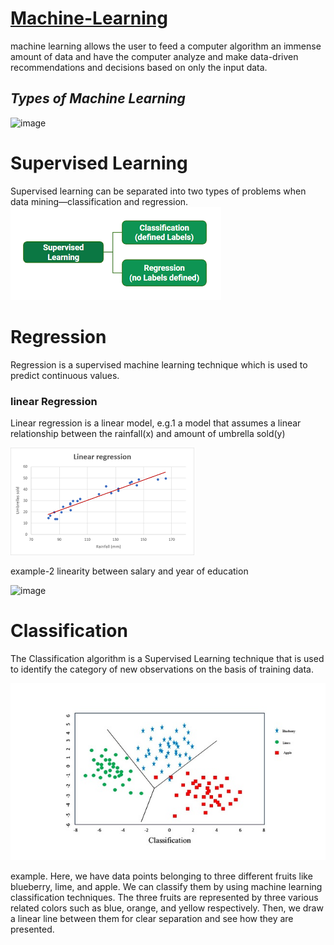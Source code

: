 # <U>Machine-Learning</U>
machine learning allows the user to feed a computer algorithm an immense amount of data and have the computer analyze and make data-driven recommendations and decisions based on only the input data.

## <I>Types of Machine Learning</I>

![image](https://user-images.githubusercontent.com/100012819/155176483-82950aa1-417b-4ba8-98c3-bdb6f8e30b02.png)

# <B>Supervised Learning</B>

Supervised learning can be separated into two types of problems when data mining—classification and regression.
![](https://github.com/jija19/Machine-Learning/blob/main/supervised.png)

# <B>Regression</B>

Regression is a supervised machine learning technique which is used to predict continuous values.

### <B>linear Regression</B>
Linear regression is a linear model, e.g.1 a model that assumes a linear relationship between the rainfall(x) and amount of umbrella sold(y)

![](https://github.com/jija19/Machine-Learning/blob/main/linear%20reg.png)

example-2 linearity between salary and year of education

![image](https://user-images.githubusercontent.com/100012819/155181971-db30514e-cb0d-4f09-8d58-321b6ec3e910.png)

# <B>Classification</B>

The Classification algorithm is a Supervised Learning technique that is used to identify the category of new observations on the basis of training data.

![](https://github.com/jija19/Machine-Learning/blob/main/Classification%20reg.jpeg)

example. Here, we have data points belonging to three different fruits like blueberry, lime, and apple. We can classify them by using machine learning classification techniques. The three fruits are represented by three various related colors such as blue, orange, and yellow respectively. Then, we draw a linear line between them for clear separation and see how they are presented.


